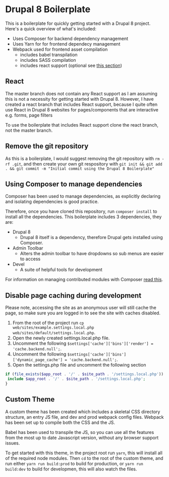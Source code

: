 # Drupal 8 Boilerplate
This is a boilerplate for quickly getting started with a Drupal 8 project. Here's a quick overview of what's included:
- Uses Composer for backend dependency management
- Uses Yarn for for frontend dependecy management
- Webpack used for frontend asset compilation
  - includes babel transpilation
  - includes SASS compilation
  - includes react support (optional see [this section](#react))

## React
The master branch does not contain any React support as I am assuming this is not a necessity for getting started with Drupal 8. However, I have created a react branch that includes React support, because I quite often use React in Drupal 8 websites for pages/components that are interactive e.g. forms, page filters

To use the boilerplate that includes React support clone the react branch, not the master branch.

## Remove the git repository
As this is a boilerplate, I would suggest removing the git repository with `rm -rf .git`, and then create your own git respository with `git init && git add . && git commit -m "Initial commit using the Drupal 8 Boilerplate"`

## Using Composer to manage dependencies
Composer has been used to manage dependencies, as explicitly declaring and isolating dependencies is good practice.

Therefore, once you have cloned this repository, run `composer install` to install all the dependencies. This boilerplate includes 3 dependencies, they are:

- Drupal 8
  - Drupal 8 itself is a dependency, therefore Drupal gets installed using Composer.
- Admin Toolbar
  - Alters the admin toolbar to have dropdowns so sub menus are easier to access
- Devel
  - A suite of helpful tools for development

For information on managing contributed modules with Composer [read this](https://www.drupal.org/docs/develop/using-composer/using-composer-to-manage-drupal-site-dependencies#managing-contributed).

## Disable page caching during development
Please note, accessing the site as an anonymous user will still cache the page, so make sure you are logged in to see the site with caches disabled.
1. From the root of the project run `cp web/sites/example.settings.local.php web/sites/default/settings.local.php`.
2. Open the newly created settings.local.php file.
3. Uncomment the following `$settings['cache']['bins']['render'] = 'cache.backend.null';`.
4. Uncomment the following `$settings['cache']['bins']['dynamic_page_cache'] = 'cache.backend.null';`.
5. Open the settings.php file and uncomment the following section
```php
if (file_exists($app_root . '/' . $site_path . '/settings.local.php')) {
 include $app_root . '/' . $site_path . '/settings.local.php';
}
```

## Custom Theme
A custom theme has been created which includes a skeletal CSS directory structure, an entry JS file, and dev and prod webpack config files. Webpack has been set up to compile both the CSS and the JS.

Babel has been used to transpile the JS, so you can use all the features from the most up to date Javascript version, without any browser support issues.

To get started with this theme, in the project root run `yarn`, this will install all of the required node modules. Then `cd` to the root of the custom theme, and run either `yarn run build:prod` to build for production, or `yarn run build:dev` to build for developmen, this will also watch the files.
